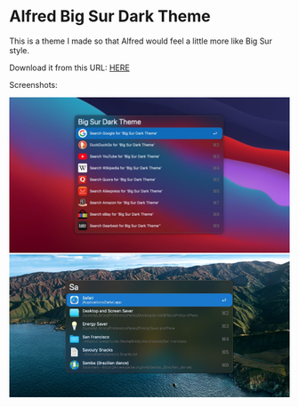 # Alfred Big Sur Dark Theme

This is a theme I made so that Alfred would feel a little more like Big Sur style.

Download it from this URL: [HERE](https://github.com/felipemeamaral/alfred-big-sur-dark-blue/releases/download/1.0/Big.Sur.Dark.Blue.alfredappearance)

Screenshots:

![image1](images/image1.jpg)
![image2](images/image2.jpg)
